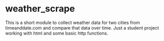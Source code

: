 # weather_scrape

This is a short module to collect weather data for two cities from timeanddate.com and compare that data over time.  Just a student project working with html and some basic http functions.
